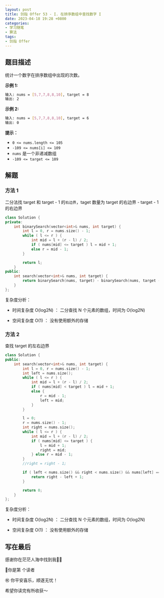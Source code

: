 ```yaml
---
layout: post
title: 剑指 Offer 53 - I. 在排序数组中查找数字 I
date: 2023-04-18 19:28 +0800
categories:
- 学习随笔
- 算法
tags:
- 剑指 Offer
---
```




## 题目描述

统计一个数字在排序数组中出现的次数。

 

**示例 1:**

```bash
输入: nums = [5,7,7,8,8,10], target = 8
输出: 2
```

**示例 2:**

```bash
输入: nums = [5,7,7,8,8,10], target = 6
输出: 0
```

 

**提示：**

- `0 <= nums.length <= 105`
- `-109 <= nums[i] <= 109`
- `nums` 是一个非递减数组
- `-109 <= target <= 109`

## 解题

### 方法 1 

二分法找 target 和 target - 1 的`右边界`，taget 数量为 target 的右边界 - target - 1 的右边界

```c++
class Solution {
private:
    int binarySearch(vector<int>& nums, int target) {
        int l = 0, r = nums.size() - 1;
        while ( l <= r ) {
            int mid = l + (r - l) / 2;
            if ( nums[mid] <= target ) l = mid + 1;
            else r = mid - 1;
        }

        return l;
    }
public:
    int search(vector<int>& nums, int target) {
        return binarySearch(nums, target) - binarySearch(nums, target - 1);
    }
};
```



复杂度分析：

- 时间复杂度 O(log2N) ： 二分查找 N 个元素的数组，时间为 O(log2N)

- 空间复杂度 O(1) ： 没有使用额外的存储



### 方法 2

查找 target 的左右边界

```c++
class Solution {
public:
    int search(vector<int>& nums, int target) {
        int l = 0, r = nums.size() - 1;
        int left = nums.size();
        while ( l <= r ) {
            int mid = l + (r - l) / 2;
            if ( nums[mid] < target ) l = mid + 1;
            else {
                r = mid - 1;
                left = mid;
            }
        }

        l = 0;
        r = nums.size() - 1;
        int right = nums.size();
        while ( l <= r ) {
            int mid = l + (r - l) / 2;
            if ( nums[mid] <= target ) {
                l = mid + 1;
                right = mid;
            } else r = mid - 1;
        }
        //right = right - 1;

        if ( left < nums.size() && right < nums.size() && nums[left] == target && nums[right] == target ) {
            return right - left + 1;
        }

        return 0;
    }
};
```

复杂度分析：

- 时间复杂度 O(log2N) ： 二分查找 N 个元素的数组，时间为 O(log2N)

- 空间复杂度 O(1) ： 没有使用额外的存储



## 写在最后

感谢你在茫茫人海中找到我🕵🏼

<script async src="//busuanzi.ibruce.info/busuanzi/2.3/busuanzi.pure.mini.js"></script>

<link rel="stylesheet" href="https://use.fontawesome.com/releases/v5.3.1/css/all.css" integrity="sha384-mzrmE5qonljUremFsqc01SB46JvROS7bZs3IO2EmfFsd15uHvIt+Y8vEf7N7fWAU" crossorigin="anonymous">

<span id="busuanzi_container_page_pv">🎉你是第 <span id="busuanzi_value_page_pv"><i class="fa fa-spinner fa-spin"></i>  </span> 个读者

㊗️ 你平安喜乐，顺遂无忧！

希望你读完有所收获～
